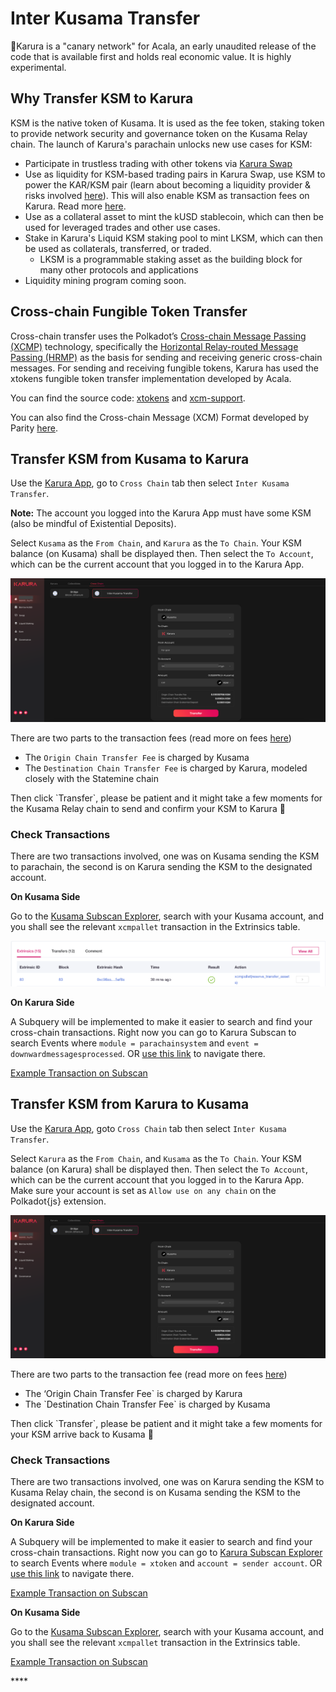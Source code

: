 # Inter Kusama Transfer

🚨Karura is a "canary network" for Acala, an early unaudited release of the code that is available first and holds real economic value. It is highly experimental.

## Why Transfer KSM to Karura

KSM is the native token of Kusama. It is used as the fee token, staking token to provide network security and governance token on the Kusama Relay chain. The launch of Karura's parachain unlocks new use cases for KSM:

* Participate in trustless trading with other tokens via [Karura Swap](swap/)
* Use as liquidity for KSM-based trading pairs in Karura Swap, use KSM to power the KAR/KSM pair \(learn about becoming a liquidity provider & risks involved [here](swap/)\). This will also enable KSM as transaction fees on Karura. Read more [here](https://wiki.acala.network/karura/get-started/transaction-fees).
* Use as a collateral asset to mint the kUSD stablecoin, which can then be used for leveraged trades and other use cases.
* Stake in Karura's Liquid KSM staking pool to mint LKSM, which can then be used as collaterals, transferred, or traded.
  * LKSM is a programmable staking asset as the building block for many other protocols and applications
* Liquidity mining program coming soon.

## Cross-chain Fungible Token Transfer 

Cross-chain transfer uses the Polkadot’s [Cross-chain Message Passing \(XCMP\)](https://wiki.polkadot.network/docs/learn-crosschain) technology, specifically the [Horizontal Relay-routed Message Passing \(HRMP\)](https://wiki.polkadot.network/docs/learn-crosschain#horizontal-relay-routed-message-passing-hrmp) as the basis for sending and receiving generic cross-chain messages. For sending and receiving fungible tokens, Karura has used the xtokens fungible token transfer implementation developed by Acala. 

You can find the source code: [xtokens](https://github.com/open-web3-stack/open-runtime-module-library/tree/3bf16d6efc8c35039a062748ff20fa6db6e8faa0/xtokens) and [xcm-support](https://github.com/open-web3-stack/open-runtime-module-library/tree/3bf16d6efc8c35039a062748ff20fa6db6e8faa0/xcm-support). 

You can also find the Cross-chain Message \(XCM\) Format developed by Parity [here](https://github.com/paritytech/xcm-format).

## Transfer KSM from Kusama to Karura

Use the [Karura App](https://apps.karura.network/portfolio), go to `Cross Chain` tab then select `Inter Kusama Transfer`. 

**Note:** The account you logged into the Karura App must have some KSM \(also be mindful of Existential Deposits\).

Select `Kusama` as the `From Chain`, and `Karura` as the `To Chain`. Your KSM balance \(on Kusama\) shall be displayed then. Then select the `To Account`, which can be the current account that you logged in to the Karura App. 

![](../../.gitbook/assets/screen-shot-2021-07-14-at-9.58.12-pm%20%282%29.png)

There are two parts to the transaction fees \(read more on fees [here](../get-started/transaction-fees.md)\)

* The `Origin Chain Transfer Fee` is charged by Kusama
* The `Destination Chain Transfer Fee` is charged by Karura, modeled closely with the Statemine chain

Then click \`Transfer\`, please be patient and it might take a few moments for the Kusama Relay chain to send and confirm your KSM to Karura 🚀

### Check Transactions

There are two transactions involved, one was on Kusama sending the KSM to parachain, the second is on Karura sending the KSM to the designated account.

**On Kusama Side**

Go to the [Kusama Subscan Explorer](https://kusama.subscan.io/), search with your Kusama account, and you shall see the relevant `xcmpallet` transaction in the Extrinsics table.

![](../../.gitbook/assets/screen-shot-2021-07-14-at-10.08.45-pm.png)

**On Karura Side**

A Subquery will be implemented to make it easier to search and find your cross-chain transactions. Right now you can go to Karura Subscan to search Events where `module = parachainsystem` and `event = downwardmessagesprocessed`. OR [use this link](https://karura.subscan.io/event?address=&module=parachainsystem&event=downwardmessagesprocessed&startDate=&endDate=) to navigate there.

[Example Transaction on Subscan](https://karura.subscan.io/extrinsic/135672-1?event=135672-1)

## Transfer KSM from Karura to Kusama

Use the [Karura App](https://apps.karura.network/portfolio), goto `Cross Chain` tab then select `Inter Kusama Transfer`. 

Select `Karura` as the `From Chain`, and `Kusama` as the `To Chain`. Your KSM balance \(on Karura\) shall be displayed then. Then select the `To Account`, which can be the current account that you logged in to the Karura App. Make sure your account is set as `Allow use on any chain` on the Polkadot{js} extension.

![](../../.gitbook/assets/screen-shot-2021-07-14-at-9.58.12-pm%20%281%29.png)

There are two parts to the transaction fee \(read more on fees [here](../get-started/transaction-fees.md)\)

* The ‘Origin Chain Transfer Fee\` is charged by Karura
* The \`Destination Chain Transfer Fee\` is charged by Kusama

Then click \`Transfer\`, please be patient and it might take a few moments for your KSM arrive back to Kusama 🚀

### Check Transactions

There are two transactions involved, one was on Karura sending the KSM to Kusama Relay chain, the second is on Kusama sending the KSM to the designated account.

**On Karura Side**

A Subquery will be implemented to make it easier to search and find your cross-chain transactions. Right now you can go to [Karura Subscan Explorer](https://karura.subscan.io) to search Events where `module = xtoken` and `account = sender account`. OR [use this link](https://karura.subscan.io/event?address=&module=xtokens&event=all) to navigate there.

[Example Transaction on Subscan](https://karura.subscan.io/extrinsic/0x259558bf1a18f19c88915324d69fb5b7d7399ca4d382d651979d18d8cd0e5334?event=135681-3)

**On Kusama Side**

Go to the [Kusama Subscan Explorer](https://kusama.subscan.io/), search with your Kusama account, and you shall see the relevant `xcmpallet` transaction in the Extrinsics table.

[Example Transaction on Subscan](https://kusama.subscan.io/extrinsic/8338413-2)

\*\*\*\*

